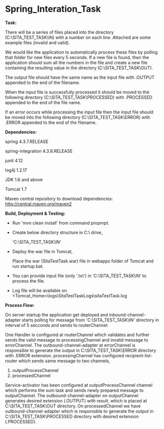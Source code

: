 # Spring_Interation_Task

**Task:**

There will be a series of files placed into the directory (C:\SITA_TEST_TASK\IN) with a number on each line.  Attached are some example files (invalid and valid).  

We would like the application to automatically process these files by polling that folder for new files every 5 seconds. If a new file is found, then the application should sum all the numbers in the file and create a new file containing the resulting value in the directory (C:\SITA_TEST_TASK\OUT). 

The output file should have the same name as the input file with .OUTPUT appended to the end of the filename. 

When the input file is successfully processed it should be moved to the following directory (C:\SITA_TEST_TASK\PROCESSED) with .PROCESSED appended to the end of the file name. 

If an error occurs while processing the input file then the input file should be moved into the following directory (C:\SITA_TEST_TASK\ERROR) with .ERROR appended to the end of the filename.


**Dependencies:**

spring 4.3.7.RELEASE

spring-integration 4.3.8.RELEASE

junit 4.12

log4j 1.2.17

JDK 1.6 and above

Tomcat 1.7


Maven central repository to download dependencies:  http://central.maven.org/maven2


**Build, Deployment & Testing:**

- Run 'mvn clean install' from command propmpt.

- Create below directory structure in C:\ drive,

    'C:\SITA_TEST_TASK\IN'
  
- Deploy the war file in Tomcat,

     Place the war (SitaTestTask.war) file in webapps folder of Tomcat and run startup.bat.
  
- You can provide input file (only '.txt') in 'C:\SITA_TEST_TASK\IN' to process the file.

- Log file will be available on <Tomcat_Home>\logs\SitaTestTaskLogs\sitaTestTask.log


**Process Flow:**

On server startup the application get deployed and inbound-channel-adapter starts polling for message from 'C:\SITA_TEST_TASK\IN' directory in interval of 5 secconds and sends to routerChannel.

One Handler is configured at routerChannel which validates and further sends the valid message to processingChannel and invalid message to errorChannel. The outbound-channel-adapter at errorChannel is responsible to generate the output in C:\SITA_TEST_TASK\ERROR directory with .ERROR extension. processingChannel has configured recipient-list-router which sends same message to two channels,

1.	outputProcessChannel
2.	processedChannel

Service-activator has been configured at outputProcessChannel channel which performs the sum task and sends newly prepared message to outputChannel. The outbound-channel-adapter on outputChannel generates desired extension (.OUTPUT) with result, which is placed at C:\SITA_TEST_TASK\OUT directory. On processedChannel we have outbound-channel-adapter which is responsible to generate the output in C:\SITA_TEST_TASK\PROCESSED directory with desired extension (.PROCESSED).
